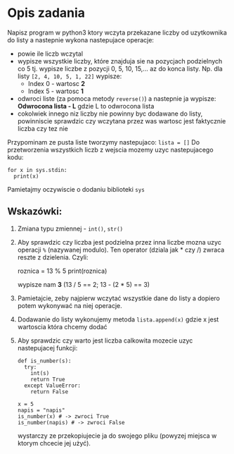 # Opis zadania

Napisz program w python3 ktory wczyta przekazane liczby od uzytkownika do listy
a nastepnie wykona nastepujace operacje:
* powie ile liczb wczytal
* wypisze wszystkie liczby, które znajduja sie na pozycjach podzielnych co 5
  tj. wypisze liczbe z pozycji 0, 5, 10, 15,... az do konca listy.
  Np. dla listy `[2, 4, 10, 5, 1, 22]` wypisze:
  * Index 0 - wartosc **2**
  * Index 5 - wartosc **1**
* odwroci liste (za pomoca metody `reverse()`) a nastepnie ja wypisze:
  **Odwrocona lista - L** gdzie L to odwrocona lista
* cokolwiek innego niz liczby nie powinny byc dodawane do listy, powinniscie
  sprawdzic czy wczytana przez was wartosc jest faktycznie liczba czy tez nie

Przypominam ze pusta liste tworzymy nastepujaco: `lista = []`
Do przetworzenia wszystkich liczb z wejscia mozemy uzyc nastepujacego
kodu:
```
for x in sys.stdin:
  print(x)
```
Pamietajmy oczywiscie o dodaniu biblioteki `sys`

## Wskazówki:

1. Zmiana typu zmiennej - `int()`, `str()`
2. Aby sprawdzic czy liczba jest podzielna przez inna liczbe mozna uzyc operacji `%`
(nazywanej modulo). Ten operator (dziala jak * czy /) zwraca reszte z dzielenia. Czyli:

      roznica = 13 % 5
      print(roznica)

   wypisze nam **3** (13 / 5 == 2; 13 - (2 * 5) == 3)

3. Pamietajcie, zeby najpierw wczytać wszystkie dane do listy a dopiero potem wykonywać
  na niej operacje.
4. Dodawanie do listy wykonujemy metoda `lista.append(x)` gdzie x jest wartoscia która chcemy
  dodać
5. Aby sprawdzic czy warto jest liczba calkowita mozecie uzyc nastepujacej funkcji:

      ```
      def is_number(s):
        try:
          int(s)
          return True
        except ValueError:
          return False

      x = 5
      napis = "napis"
      is_number(x) # -> zwroci True
      is_number(napis) # -> zwroci False
      ```

   wystarczy ze przekopiujecie ja do swojego pliku (powyzej miejsca w ktorym chcecie jej użyć).

